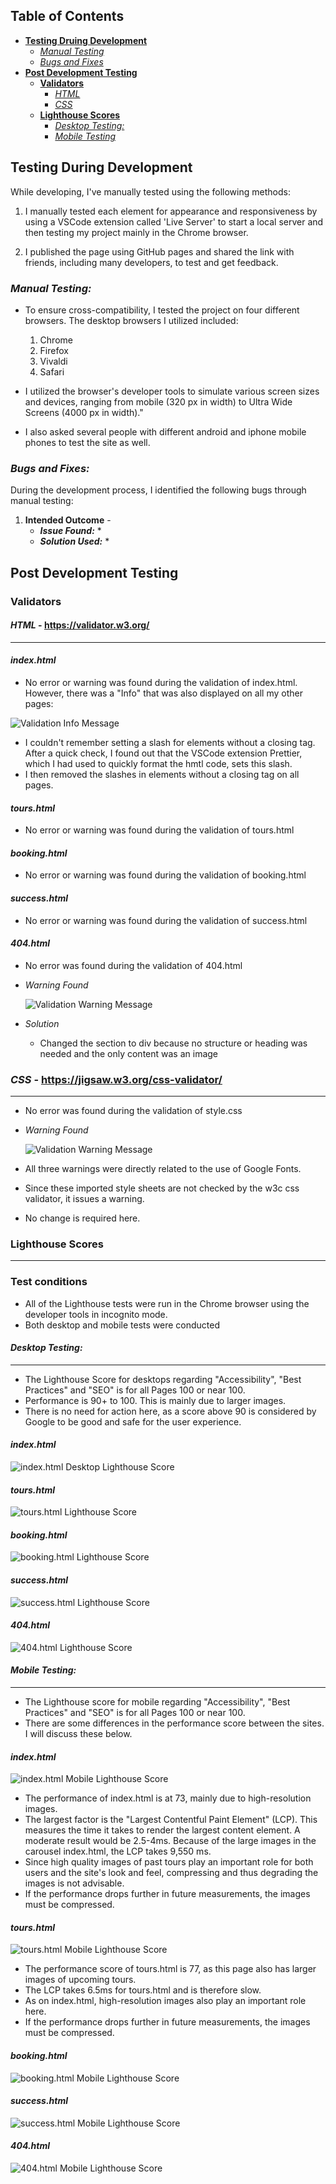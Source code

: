 ## Table of Contents
* [**Testing Druing Development**](#testing-during-development)
    * [*Manual Testing*](#manual-testing)
    * [*Bugs and Fixes*](#bugs-and-fixes)
* [**Post Development Testing**](#post-development-testing)
  * [**Validators**](#validators)
      * [*HTML*](#html---httpsvalidatorw3orgnu)
      * [*CSS*](#css---httpsjigsaww3orgcss-validator)
  * [**Lighthouse Scores**](#lighthouse-scores)
      * [*Desktop Testing:*](#desktop-testing)
      * [*Mobile Testing*](#mobile-testing)

## **Testing During Development**
While developing, I've manually tested using the following methods:

1. I manually tested each element for appearance and responsiveness by using a VSCode extension called 'Live Server' to start a local server and then testing my project mainly in the Chrome browser.
    
2. I published the page using GitHub pages and shared the link with friends, including many developers, to test and get feedback.

### ***Manual Testing:***
* To ensure cross-compatibility, I tested the project on four different browsers. The desktop browsers I utilized included:

  1. Chrome
  2. Firefox  
  3. Vivaldi
  4. Safari

* I utilized the browser's developer tools to simulate various screen sizes and devices, ranging from mobile (320 px in width) to Ultra Wide Screens (4000 px in width)." 
* I also asked several people with different android and iphone mobile phones to test the site as well.

### ***Bugs and Fixes:***

During the development process, I identified the following bugs through manual testing:

1. **Intended Outcome** - 
    * ***Issue Found:*** 
        * 
    * ***Solution Used:*** 
        * 

    
## **Post Development Testing**
### **Validators**

#### ***HTML*** - https://validator.w3.org/
***

#### ***index.html***

* No error or warning was found during the validation of index.html. However, there was a "Info" that was also displayed on all my other pages:

![Validation Info Message](docs/screenshots/validation_indexhtml_info.png)

* I couldn't remember setting a slash for elements without a closing tag. After a quick check, I found out that the VSCode extension Prettier, which I had used to quickly format the hmtl code, sets this slash.
* I then removed the slashes in elements without a closing tag on all pages.

#### ***tours.html***

* No error or warning was found during the validation of tours.html

#### ***booking.html***

* No error or warning was found during the validation of booking.html

#### ***success.html***

* No error or warning was found during the validation of success.html

#### ***404.html***

* No error was found during the validation of 404.html

* *Warning Found*

     ![Validation Warning Message](docs/screenshots/validation_404html_warning.png)

* *Solution*
    * Changed the section to div because no structure or heading was needed and the only content was an image

### ***CSS*** - https://jigsaw.w3.org/css-validator/
***

* No error was found during the validation of style.css

* *Warning Found*

    ![Validation Warning Message](docs/screenshots/validation_stylecss_warnings.png)

* All three warnings were directly related to the use of Google Fonts.
* Since these imported style sheets are not checked by the w3c css validator, it issues a warning.
* No change is required here.

### **Lighthouse Scores**
***
### **Test conditions**
* All of the Lighthouse tests were run in the Chrome browser using the developer tools in incognito mode.
* Both desktop and mobile tests were conducted
 
#### ***Desktop Testing:***
***

* The Lighthouse Score for desktops regarding "Accessibility", "Best Practices" and "SEO" is for all Pages 100 or near 100.
* Performance is 90+ to 100. This is mainly due to larger images.
* There is no need for action here, as a score above 90 is considered by Google to be good and safe for the user experience.

#### ***index.html***

![index.html Desktop Lighthouse Score](docs/screenshots/lh_desktop_indexhtml_score.png)

#### ***tours.html***

![tours.html Lighthouse Score](docs/screenshots/lh_desktop_tourshtml_score.png)



#### ***booking.html***

![booking.html Lighthouse Score](docs/screenshots/lh_desktop_bookinghtml_score.png)

#### ***success.html***

![success.html Lighthouse Score](docs/screenshots/lh_desktop_successhtml_score.png)

#### ***404.html***

![404.html Lighthouse Score](docs/screenshots/lh_desktop_404html_score.png)

#### ***Mobile Testing:***
***

* The Lighthouse score for mobile regarding "Accessibility", "Best Practices" and "SEO" is for all Pages 100 or near 100.
* There are some differences in the performance score between the sites. I will discuss these below.

#### ***index.html***

![index.html Mobile Lighthouse Score](docs/screenshots/lh_mobile_indexhtml_score.png)

* The performance of index.html is at 73, mainly due to high-resolution images.
* The largest factor is the "Largest Contentful Paint Element" (LCP). This measures the time it takes to render the largest content element. A moderate result would be 2.5-4ms. Because of the large images in the carousel index.html, the LCP takes 9,550 ms.
* Since high quality images of past tours play an important role for both users and the site's look and feel, compressing and thus degrading the images is not advisable.
* If the performance drops further in future measurements, the images must be compressed.

#### ***tours.html***

![tours.html Mobile Lighthouse Score](docs/screenshots/lh_mobile_tourshtml_score.png)

* The performance score of tours.html is 77, as this page also has larger images of upcoming tours.
* The LCP takes 6.5ms for tours.html and is therefore slow.
* As on index.html, high-resolution images also play an important role here.
* If the performance drops further in future measurements, the images must be compressed.

#### ***booking.html***

![booking.html Mobile Lighthouse Score](docs/screenshots/lh_mobile_bookinghtml_score.png)

#### ***success.html***

![success.html Mobile Lighthouse Score](docs/screenshots/lh_mobile_successhtml_score.png)

#### ***404.html***

![404.html Mobile Lighthouse Score](docs/screenshots/lh_mobile_404html_score.png)
